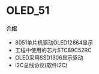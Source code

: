 # OLED_51

#### 介绍
 - 8051单片机驱动OLED12864显示
 - 工程中使用的芯片STC89C52RC
 - OLED采用SSD1306显示驱动
 - I2C总线协议(软件I2C)
